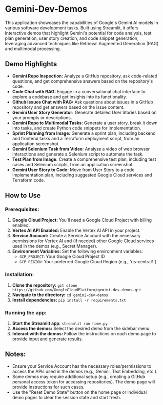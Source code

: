 # Gemini-Dev-Demos

This application showcases the capabilities of Google's Gemini AI models in various software development tasks. Built using Streamlit, it offers interactive demos that highlight Gemini's potential for code analysis, test plan generation, user story creation, and code snippet generation, leveraging advanced techniques like Retrieval Augmented Generation (RAG) and multimodal processing.

## Demo Highlights

- **Gemini Repo Inspection:** Analyze a GitHub repository, ask code-related questions, and get comprehensive answers based on the repository's code.
- **Code Chat with RAG:** Engage in a conversational chat interface to explore a codebase and get insights into its functionality.
- **Github Issues Chat with RAG:**  Ask questions about issues in a GitHub repository and get answers based on the issue content.
- **Gemini User Story Generator:** Generate detailed User Stories based on your prompts or descriptions.
- **Gemini Repo to Multimodal Tasks:** Generate a user story, break it down into tasks, and create Python code snippets for implementation. 
- **Sprint Planning from Image:** Generate a sprint plan, including backend and frontend tasks and a Terraform deployment script, from an application screenshot.
- **Gemini Selenium Task from Video:** Analyze a video of web browser interactions and generate a Selenium script to automate the task. 
- **Test Plan from Image:** Create a comprehensive test plan, including test cases and Selenium scripts, from an application screenshot.
- **Gemini User Story to Code:** Move from User Story to a code implementation plan, including suggested Google Cloud services and Terraform code. 

## How to Use

### Prerequisites:

1. **Google Cloud Project:** You'll need a Google Cloud Project with billing enabled.
2. **Vertex AI API Enabled:** Enable the Vertex AI API in your project.
3. **Service Account:** Create a Service Account with the necessary permissions for Vertex AI and (if needed) other Google Cloud services used in the demos (e.g., Secret Manager). 
4. **Environment Variables:**  Set the following environment variables:
    * `GCP_PROJECT`: Your Google Cloud Project ID
    * `GCP_REGION`: Your preferred Google Cloud Region (e.g., 'us-central1')

### Installation:

1. **Clone the repository:**  `git clone https://github.com/GoogleCloudPlatform/gemini-dev-demos.git`
2. **Navigate to the directory:** `cd gemini-dev-demos`
3. **Install dependencies:** `pip install -r requirements.txt`

### Running the app:

1. **Start the Streamlit app:**  `streamlit run home.py`
2. **Access the demos:** Select the desired demo from the sidebar menu.
3. **Interact with the demos:** Follow the instructions on each demo page to provide input and generate results.

## Notes:

- Ensure your Service Account has the necessary roles/permissions to access the APIs used in the demos (e.g., Gemini, Text Embedding, etc.). 
- Some demos may require additional setup (e.g., creating a GitHub personal access token for accessing repositories).  The demo page will provide instructions for such cases.
- Use the "Reset Demo State" button on the home page or individual demo pages to clear the session state and start fresh. 